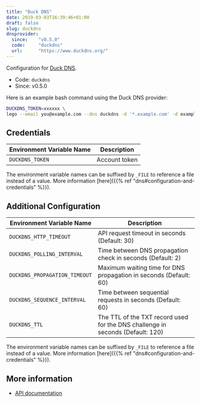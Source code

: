 ```yaml
---
title: "Duck DNS"
date: 2019-03-03T16:39:46+01:00
draft: false
slug: duckdns
dnsprovider:
  since:    "v0.5.0"
  code:     "duckdns"
  url:      "https://www.duckdns.org/"
---
```


<!-- THIS DOCUMENTATION IS AUTO-GENERATED. PLEASE DO NOT EDIT. -->
<!-- providers/dns/duckdns/duckdns.toml -->
<!-- THIS DOCUMENTATION IS AUTO-GENERATED. PLEASE DO NOT EDIT. -->


Configuration for [Duck DNS](https://www.duckdns.org/).


<!--more-->

- Code: `duckdns`
- Since: v0.5.0


Here is an example bash command using the Duck DNS provider:

```bash
DUCKDNS_TOKEN=xxxxxx \
lego --email you@example.com --dns duckdns -d '*.example.com' -d example.com run
```




## Credentials

| Environment Variable Name | Description |
|-----------------------|-------------|
| `DUCKDNS_TOKEN` | Account token |

The environment variable names can be suffixed by `_FILE` to reference a file instead of a value.
More information [here]({{% ref "dns#configuration-and-credentials" %}}).


## Additional Configuration

| Environment Variable Name | Description |
|--------------------------------|-------------|
| `DUCKDNS_HTTP_TIMEOUT` | API request timeout in seconds (Default: 30) |
| `DUCKDNS_POLLING_INTERVAL` | Time between DNS propagation check in seconds (Default: 2) |
| `DUCKDNS_PROPAGATION_TIMEOUT` | Maximum waiting time for DNS propagation in seconds (Default: 60) |
| `DUCKDNS_SEQUENCE_INTERVAL` | Time between sequential requests in seconds (Default: 60) |
| `DUCKDNS_TTL` | The TTL of the TXT record used for the DNS challenge in seconds (Default: 120) |

The environment variable names can be suffixed by `_FILE` to reference a file instead of a value.
More information [here]({{% ref "dns#configuration-and-credentials" %}}).




## More information

- [API documentation](https://www.duckdns.org/spec.jsp)

<!-- THIS DOCUMENTATION IS AUTO-GENERATED. PLEASE DO NOT EDIT. -->
<!-- providers/dns/duckdns/duckdns.toml -->
<!-- THIS DOCUMENTATION IS AUTO-GENERATED. PLEASE DO NOT EDIT. -->
